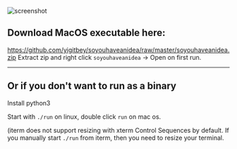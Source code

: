 ![screenshot](https://cloud.githubusercontent.com/assets/246527/21573808/165a980e-cefa-11e6-8dad-e0f3aa9c888d.png)

## Download MacOS executable here:
https://github.com/yigitbey/soyouhaveanidea/raw/master/soyouhaveanidea.zip
Extract zip and right click `soyouhaveanidea` -> Open on first run.

---

## Or if you don't want to run as a binary
Install python3

Start with `./run` on linux, double click `run` on mac os.

(iterm does not support resizing with xterm Control Sequences by default. If you manually start `./run` from iterm, then you need to  resize your terminal.

